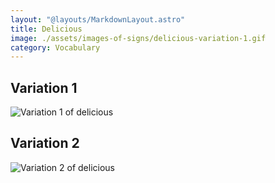 ```yaml
---
layout: "@layouts/MarkdownLayout.astro"
title: Delicious
image: ./assets/images-of-signs/delicious-variation-1.gif
category: Vocabulary
---
```


## Variation 1

![Variation 1 of delicious](@signs/delicious-variation-1.gif)

## Variation 2

![Variation 2 of delicious](@signs/delicious-variation-2.gif)
